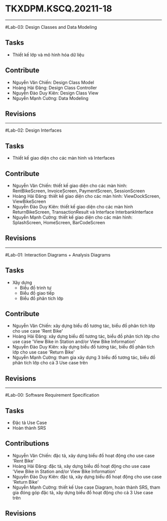 # TKXDPM.KSCQ.20211-18
----------
#Lab-03: Design Classes and Data Modeling

## Tasks
- Thiết kế lớp và mô hình hóa dữ liệu

## Contribute
- Nguyễn Văn Chiến: Design Class Model
- Hoàng Hải Đăng: Design Class Controller
- Nguyễn Đào Duy Kiên: Design Class View
- Nguyễn Mạnh Cường: Data Modeling

## Revisions

----------
#Lab-02: Design Interfaces

## Tasks
- Thiết kế giao diện cho các màn hình và Interfaces

## Contribute
- Nguyễn Văn Chiến: thiết kế giao diện cho các màn hình:  RentBikeScreen, InvoiceScreen, PaymentScreen, SessionScreen
- Hoàng Hải Đăng: thiết kế giao diện cho các màn hình: ViewDockScreen, ViewBikeScreen
- Nguyễn Đào Duy Kiên: thiết kế giao diện cho các màn hình ReturnBikeScreen, TransactionResult và Interface InterbankInterface
- Nguyễn Mạnh Cường: thiết kế giao diện cho các màn hình: SplashScreen, HomeScreen, BarCodeScreen

## Revisions

----------
#Lab-01: Interaction Diagrams + Analysis Diagrams

## Tasks
- Xây dựng 
	+ Biểu đồ trình tự
	+ Biểu đồ giao tiếp
	+ Biểu đồ phân tích lớp

## Contribute
- Nguyễn Văn Chiến: xây dựng biểu đồ tương tác, biểu đồ phân tích lớp cho use case 'Rent Bike'
- Hoàng Hải Đăng: xây dựng biểu đồ tương tác, biểu đồ phân tích lớp  cho use case 'View Bike in Station and/or View Bike Information'
- Nguyễn Đào Duy Kiên: xây dựng biểu đồ tương tác, biểu đồ phân tích lớp  cho use case 'Return Bike'
- Nguyễn Mạnh Cường: tham gia xây dựng 3 biểu đồ tương tác, biểu đồ phân tích lớp cho cả 3 Use case trên

## Revisions

----------

#Lab-00: Software	Requirement	Specification

## Tasks
- Đặc tả Use Case
- Hoàn thành SRS

## Contributions
- Nguyễn Văn Chiến: đặc tả, xây dựng biểu đồ hoạt động cho use case 'Rent Bike'
- Hoàng Hải Đăng: đặc tả, xây dựng biểu đồ hoạt động cho use case 'View Bike in Station and/or View Bike Information'
- Nguyễn Đào Duy Kiên: đặc tả, xây dựng biểu đồ hoạt động cho use case 'Return Bike'
- Nguyễn Mạnh Cường: thiết kế Use case Diagram, hoàn thành SRS, tham gia đóng góp đặc tả, xây dựng biểu đồ hoạt động cho cả 3 Use case trên

## Revisions
